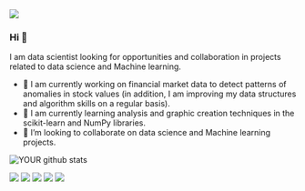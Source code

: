 <img src="https://github.com/pr2tik1/pr2tik1/blob/master/IMAGE-NAME">

### Hi 👋
I am data scientist looking for opportunities and collaboration in projects related to data science and Machine learning.

- 🔭 I am currently working on financial market data to detect patterns of anomalies in stock values ​​(in addition, I am improving my data structures and algorithm skills on a regular basis).
- 🌱 I am currently learning analysis and graphic creation techniques in the scikit-learn and NumPy libraries.
- 🤝 I’m looking to collaborate on data science and Machine learning projects. 

![YOUR github stats](https://github-readme-stats.vercel.app/api?username=USERNAME)

[<img src="https://img.shields.io/badge/twitter-%231DA1F2.svg?&style=for-the-badge&logo=twitter&logoColor=white" />](https://twitter.com/USERNAME) [<img src="https://img.shields.io/badge/medium-%2312100E.svg?&style=for-the-badge&logo=medium&logoColor=white" />](https://medium.com/USERNAME)  [<img src="https://img.shields.io/badge/linkedin-%230077B5.svg?&style=for-the-badge&logo=linkedin&logoColor=white" />](https://www.linkedin.com/in/USERNAME/) [<img src = "https://img.shields.io/badge/instagram-%23E4405F.svg?&style=for-the-badge&logo=instagram&logoColor=white">](https://www.instagram.com/USERNAME/) [<img src = "https://img.shields.io/badge/facebook-%231877F2.svg?&style=for-the-badge&logo=facebook&logoColor=white">](https://www.facebook.com/USERNAME)
